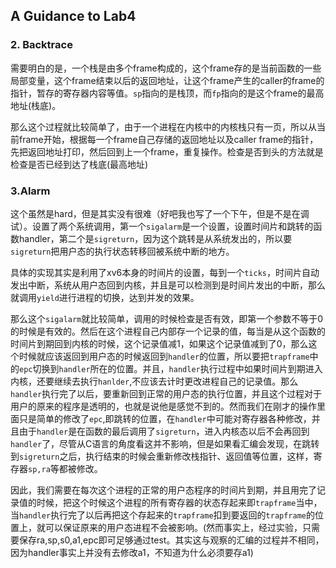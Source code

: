 ## A Guidance to Lab4

### 2. Backtrace

需要明白的是，一个栈是由多个frame构成的，这个frame存的是当前函数的一些局部变量，这个frame结束以后的返回地址，让这个frame产生的caller的frame的指针，暂存的寄存器内容等值。`sp`指向的是栈顶，而`fp`指向的是这个frame的最高地址(栈底)。

那么这个过程就比较简单了，由于一个进程在内核中的内核栈只有一页，所以从当前frame开始，根据每一个frame自己存储的返回地址以及caller frame的指针，先把返回地址打印，然后回到上一个frame，重复操作。检查是否到头的方法就是检查是否已经到达了栈底(最高地址)

### 3.Alarm

这个虽然是hard，但是其实没有很难（好吧我也写了一个下午，但是不是在调试）。设置了两个系统调用，第一个`sigalarm`是一个设置，设置时间片和跳转的函数handler，第二个是`sigreturn`，因为这个跳转是从系统发出的，所以要`sigreturn`把用户态的执行状态转移回被系统中断的地方。

具体的实现其实是利用了xv6本身的时间片的设置，每到一个`ticks`，时间片自动发出中断，系统从用户态回到内核，并且是可以检测到是时间片发出的中断，那么就调用`yield`进行进程的切换，达到并发的效果。

那么这个`sigalarm`就比较简单，调用的时候检查是否有效，即第一个参数不等于0的时候是有效的。然后在这个进程自己内部存一个记录的值，每当是从这个函数的时间片到期回到内核的时候，这个记录值减1，如果这个记录值减到了0，那么这个时候就应该返回到用户态的时候返回到`handler`的位置，所以要把`trapframe`中的`epc`切换到`handler`所在的位置。并且，`handler`执行过程中如果时间片到期进入内核，还要继续去执行`hanlder`,不应该去计时更改进程自己的记录值。那么`handler`执行完了以后，要重新回到正常的用户态的执行位置，并且这个过程对于用户的原来的程序是透明的，也就是说他是感觉不到的。然而我们在刚才的操作里面只是简单的修改了`epc`,即跳转的位置，在`handler`中可能对寄存器各种修改，并且由于`handler`是在函数的最后调用了`sigreturn`，进入内核态以后不会再回到`handler`了，尽管从C语言的角度看这并不影响，但是如果看汇编会发现，在跳转到`sigreturn`之后，执行结束的时候会重新修改栈指针、返回值等位置，这样，寄存器`sp,ra`等都被修改。

因此，我们需要在每次这个进程的正常的用户态程序的时间片到期，并且用完了记录值的时候，把这个时候这个进程的所有寄存器的状态存起来即`trapframe`当中，当`handler`执行完了以后再把这个存起来的`trapframe`扣到要返回的`trapframe`的位置上，就可以保证原来的用户态进程不会被影响。(然而事实上，经过实验，只需要保存ra,sp,s0,a1,epc即可足够通过test。其实这与观察的汇编的过程并不相同，因为handler事实上并没有去修改a1，不知道为什么必须要存a1)

